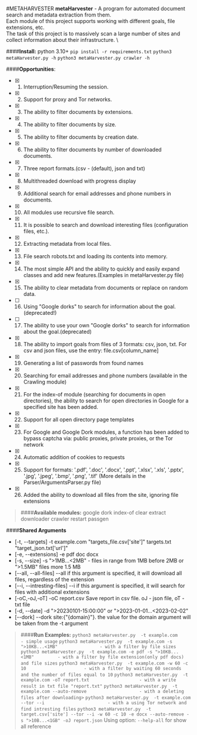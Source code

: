 #METAHARVESTER
**metaHarvester** - A program for automated document search and metadata extraction from them. \
Each module of this project supports working with different goals, file extensions, etc. \
The task of this project is to massively scan a large number of sites and collect information about their infrastructure. \

####**Install:**
python 3.10+
`pip install -r requirements.txt`
`python3 metaHarvester.py -h`
`python3 metaHarvester.py crawler -h`

####**Opportunities**:
- [x] 1. Interruption/Resuming the session.
- [x] 2. Support for proxy and Tor networks.
- [x] 3. The ability to filter documents by extensions.
- [x] 4. The ability to filter documents by size.
- [x] 5. The ability to filter documents by creation date. 
- [x] 6. The ability to filter documents by number of downloaded documents.
- [x] 7. Three report formats.(csv - (default), json and txt)
- [x] 8. Multithreaded download with progress display
- [x] 9. Additional search for email addresses and phone numbers in documents.
- [x] 10. All modules use recursive file search.
- [x] 11. It is possible to search and download interesting files (configuration files, etc.).
- [x] 12. Extracting metadata from local files.
- [x] 13. File search robots.txt and loading its contents into memory.
- [x] 14. The most simple API and the ability to quickly and easily expand classes and add new features.(Examples in metaHarvester.py file)
- [x] 15. The ability to clear metadata from documents or replace on random data.
- [ ] 16. Using "Google dorks" to search for information about the goal.(deprecated!)
- [ ] 17. The ability to use your own "Google dorks" to search for information about the goal.(deprecated)
- [x] 18. The ability to import goals from files of 3 formats: csv, json, txt. For csv and json files, use the entry: file.csv[column_name]
- [x] 19. Generating a list of passwords from found names
- [x] 20. Searching for email addresses and phone numbers (available in the Crawling module)
- [x] 21. For the index-of module (searching for documents in open directories), the ability to search for open directories in Google for a specified site has been added.
- [x] 22. Support for all open directory page templates
- [x] 23. For Google and Google Dork modules, a function has been added to bypass captcha via: public proxies, private proxies, or the Tor network
- [x] 24. Automatic addition of cookies to requests
- [x] 25. Support for formats: '.pdf', '.doc', '.docx', '.ppt', '.xlsx', '.xls', '.pptx', '.jpg', '.jpeg', '.bmp', '.png', '.tif' (More details in the Parser/ArgumentsParser.py file)
- [x] 26. Added the ability to download all files from the site, ignoring file extensions


> ####**Available modules:**
> google
> dork
> index-of
> clear
> extract
> downloader
> crawler
> restart
> passgen


####**Shared Arguments**
+ [-t,  --targets]               -t     example.com "targets_file.csv['site']" targets.txt "target_json.txt['url']"
+ [-e,  --extensions]            -e     pdf doc docx
+ [-s,  --size]                  -s     ">1MB...<2MB" - files in range from 1MB before 2MB  or ">1.5MB" files more 1.5 MB
+ [--all, --all-files]           --all  if this argument is specified, it will download all files, regardless of the extension
+ [--i, --intresting-files]      --i    if this argument is specified, it will search for files with additional extensions
+ [-oC,-oJ,-oT]                  -oC report.csv   Save report in csv file. oJ - json file, oT - txt file
+ [-d,  --date]                  -d ">20230101-15:00:00" or ">2023-01-01...<2023-02-02"
+ [--dork]                       --dork site:{"{domain}"}.  the value for the domain argument will be taken from the -t argument




> ####**Run Examples:**
> `python3 metaHarvester.py  -t example.com                                  - simple usage`
> `python3 metaHarvester.py  -t example.com -s ">10KB...<1MB"                - with a filter by file sizes`
> `python3 metaHarvester.py  -t example.com -e pdf -s ">10KB...<1MB"         - with a filter by file extension(only pdf docs) and file sizes`
> `python3 metaHarvester.py  -t example.com -w 60 -c 10                      - with a filter by waiting 60 seconds and the number of files equal to 10`
> `python3 metaHarvester.py  -t example.com -oT report.txt                   - with a write result in txt file "report.txt"`
> `python3 metaHarvester.py  -t example.com --auto-remove                    - with a deleting files after downloading>`
> `python3 metaHarvester.py  -t example.com --tor --i                        - with a using Tor network and find intresting files`
> `python3 metaHarvester.py  -t target.csv['site'] --tor --i -w 60 -c 10 -e docx --auto-remove -s ">10B...<1GB" -oJ report.json`
Using option: `--help-all` for show all reference
